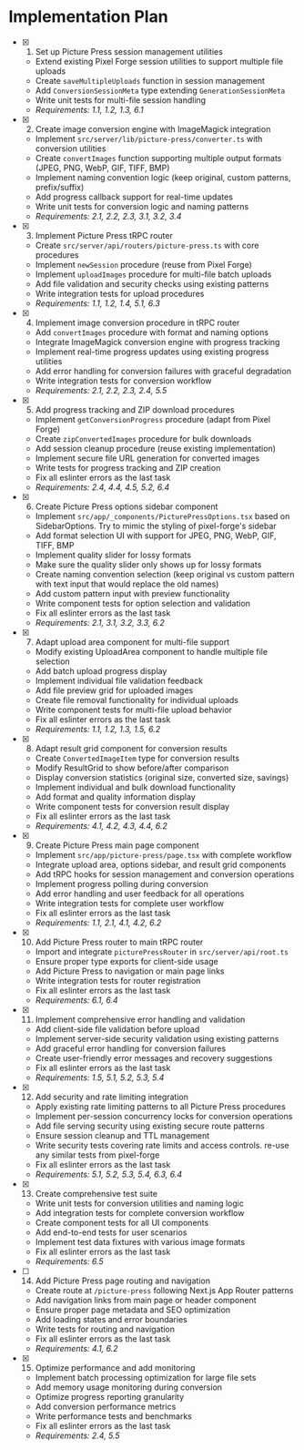 # Implementation Plan

- [x] 1. Set up Picture Press session management utilities
  - Extend existing Pixel Forge session utilities to support multiple file uploads
  - Create `saveMultipleUploads` function in session management
  - Add `ConversionSessionMeta` type extending `GenerationSessionMeta`
  - Write unit tests for multi-file session handling
  - _Requirements: 1.1, 1.2, 1.3, 6.1_

- [x] 2. Create image conversion engine with ImageMagick integration
  - Implement `src/server/lib/picture-press/converter.ts` with conversion utilities
  - Create `convertImages` function supporting multiple output formats (JPEG, PNG, WebP, GIF, TIFF, BMP)
  - Implement naming convention logic (keep original, custom patterns, prefix/suffix)
  - Add progress callback support for real-time updates
  - Write unit tests for conversion logic and naming patterns
  - _Requirements: 2.1, 2.2, 2.3, 3.1, 3.2, 3.4_

- [x] 3. Implement Picture Press tRPC router
  - Create `src/server/api/routers/picture-press.ts` with core procedures
  - Implement `newSession` procedure (reuse from Pixel Forge)
  - Implement `uploadImages` procedure for multi-file batch uploads
  - Add file validation and security checks using existing patterns
  - Write integration tests for upload procedures
  - _Requirements: 1.1, 1.2, 1.4, 5.1, 6.3_

- [x] 4. Implement image conversion procedure in tRPC router
  - Add `convertImages` procedure with format and naming options
  - Integrate ImageMagick conversion engine with progress tracking
  - Implement real-time progress updates using existing progress utilities
  - Add error handling for conversion failures with graceful degradation
  - Write integration tests for conversion workflow
  - _Requirements: 2.1, 2.2, 2.3, 2.4, 5.5_

- [x] 5. Add progress tracking and ZIP download procedures
  - Implement `getConversionProgress` procedure (adapt from Pixel Forge)
  - Create `zipConvertedImages` procedure for bulk downloads
  - Add session cleanup procedure (reuse existing implementation)
  - Implement secure file URL generation for converted images
  - Write tests for progress tracking and ZIP creation
  - Fix all eslinter errors as the last task
  - _Requirements: 2.4, 4.4, 4.5, 5.2, 6.4_

- [x] 6. Create Picture Press options sidebar component
  - Implement `src/app/_components/PicturePressOptions.tsx` based on SidebarOptions. Try to mimic the styling of pixel-forge's sidebar
  - Add format selection UI with support for JPEG, PNG, WebP, GIF, TIFF, BMP
  - Implement quality slider for lossy formats
  - Make sure the quality slider only shows up for lossy formats
  - Create naming convention selection (keep original vs custom pattern with text input that would replace the old names)
  - Add custom pattern input with preview functionality
  - Write component tests for option selection and validation
  - Fix all eslinter errors as the last task
  - _Requirements: 2.1, 3.1, 3.2, 3.3, 6.2_

- [x] 7. Adapt upload area component for multi-file support
  - Modify existing UploadArea component to handle multiple file selection
  - Add batch upload progress display
  - Implement individual file validation feedback
  - Add file preview grid for uploaded images
  - Create file removal functionality for individual uploads
  - Write component tests for multi-file upload behavior
  - Fix all eslinter errors as the last task
  - _Requirements: 1.1, 1.2, 1.3, 1.5, 6.2_

- [x] 8. Adapt result grid component for conversion results
  - Create `ConvertedImageItem` type for conversion results
  - Modify ResultGrid to show before/after comparison
  - Display conversion statistics (original size, converted size, savings)
  - Implement individual and bulk download functionality
  - Add format and quality information display
  - Write component tests for conversion result display
  - Fix all eslinter errors as the last task
  - _Requirements: 4.1, 4.2, 4.3, 4.4, 6.2_

- [x] 9. Create Picture Press main page component
  - Implement `src/app/picture-press/page.tsx` with complete workflow
  - Integrate upload area, options sidebar, and result grid components
  - Add tRPC hooks for session management and conversion operations
  - Implement progress polling during conversion
  - Add error handling and user feedback for all operations
  - Write integration tests for complete user workflow
  - Fix all eslinter errors as the last task
  - _Requirements: 1.1, 2.1, 4.1, 4.2, 6.2_

- [x] 10. Add Picture Press router to main tRPC router
  - Import and integrate `picturePressRouter` in `src/server/api/root.ts`
  - Ensure proper type exports for client-side usage
  - Add Picture Press to navigation or main page links
  - Write integration tests for router registration
  - Fix all eslinter errors as the last task
  - _Requirements: 6.1, 6.4_

- [x] 11. Implement comprehensive error handling and validation
  - Add client-side file validation before upload
  - Implement server-side security validation using existing patterns
  - Add graceful error handling for conversion failures
  - Create user-friendly error messages and recovery suggestions
  - Fix all eslinter errors as the last task
  - _Requirements: 1.5, 5.1, 5.2, 5.3, 5.4_

- [x] 12. Add security and rate limiting integration
  - Apply existing rate limiting patterns to all Picture Press procedures
  - Implement per-session concurrency locks for conversion operations
  - Add file serving security using existing secure route patterns
  - Ensure session cleanup and TTL management
  - Write security tests covering rate limits and access controls. re-use any similar tests from pixel-forge
  - Fix all eslinter errors as the last task
  - _Requirements: 5.1, 5.2, 5.3, 5.4, 6.3, 6.4_

- [x] 13. Create comprehensive test suite
  - Write unit tests for conversion utilities and naming logic
  - Add integration tests for complete conversion workflow
  - Create component tests for all UI components
  - Add end-to-end tests for user scenarios
  - Implement test data fixtures with various image formats
  - Fix all eslinter errors as the last task
  - _Requirements: 6.5_

- [ ] 14. Add Picture Press page routing and navigation
  - Create route at `/picture-press` following Next.js App Router patterns
  - Add navigation links from main page or header component
  - Ensure proper page metadata and SEO optimization
  - Add loading states and error boundaries
  - Write tests for routing and navigation
  - Fix all eslinter errors as the last task
  - _Requirements: 4.1, 6.2_

- [x] 15. Optimize performance and add monitoring
  - Implement batch processing optimization for large file sets
  - Add memory usage monitoring during conversion
  - Optimize progress reporting granularity
  - Add conversion performance metrics
  - Write performance tests and benchmarks
  - Fix all eslinter errors as the last task
  - _Requirements: 2.4, 5.5_
